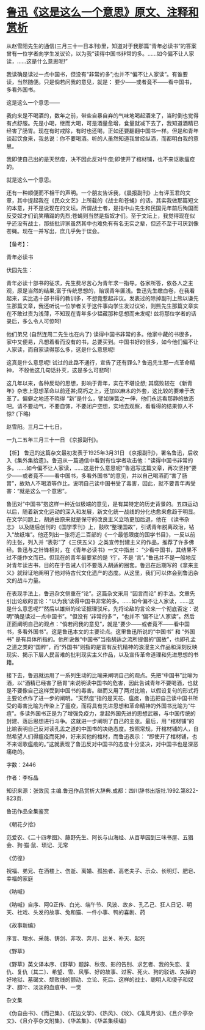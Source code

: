 # [鲁迅《这是这么一个意思》原文、注释和赏析](https://www.vrrw.net/wx/9817.html)

从赵雪阳先生的通信(三月三十一日本刊)里，知道对于我那篇“青年必读书”的答案曾有一位学者向学生发议论，以为我“读得中国书非常的多。……如今偏不让人家读，……这是什么意思呢!”

我读确是读过一点中国书，但没有“非常的多”;也并不“偏不让人家读”。有谁要读，当然随便。只是倘若问我的意见，就是： 要少——或者竟不——看中国书，多看外国书。

这是这么一个意思——

我向来是不喝酒的，数年之前，带些自暴自弃的气味地喝起酒来了，当时倒也觉得有点舒服。先是小喝，继而大喝，可是酒量愈增，食量就减下去了，我知道酒精已经害了肠胃。现在有时戒除，有时也还喝，正如还要翻翻中国书一样。但是和青年谈起饮食来，我总说：你不要喝酒。听的人虽然知道我曾经纵酒，而都明白我的意思。

我即使自己出的是天然痘，决不因此反对牛痘;即使开了棺材铺，也不来讴歌瘟疫的。

就是这么一个意思。

还有一种顺便而不相干的声明。一个朋友告诉我，《晨报副刊》上有评玉君的文章，其中提起我在《民众文艺》上所载的《战士和苍蝇》的话。其实我做那篇短文的本意，并不是说现在的文坛。所谓战士者，是指中山先生和民国元年前后殉国而反受奴才们讥笑糟蹋的先烈;苍蝇则当然是指奴才们。至于文坛上，我觉得现在似乎还没有战士，那些批评家虽然其中也难免有有名无实之辈，但还不至于可厌到像苍蝇。现在一并写出，庶几乎免于误会。

【备考】：

青年必读书

伏园先生：

青年必读十部书的征求，先生费尽苦心为青年求一指导。各家所答，依各人之主观，原是当然的结果;富于传统思想的，贻误青年匪浅。鲁迅先生缴白卷，在我看起来，实比选十部书得的教训多，不想竟惹起非议。发表过的除掉副刊上熊以谦先生那篇文章，我还听说一位学者关于这件事向学生发过议论，则熊先生那篇文章实在不敢过责为浅薄，不知现在青年多少韫藏那种思想而未发呢! 兹将那位学者的话录后，多么令人可惊呵!

他们弟兄 (自然连周二先生也在内了) 读得中国书非常的多。他家中藏的书很多，家中又便易，凡想着看而没有的书，总要买到。中国书好的很多，如今他们偏不让人家读，而自家读得那么多，这是什么意思呢!

这真是什么意思呢! 试过的此路不通行，宣告了还有罪么? 鲁迅先生那一点革命精神， 不彀他这几句话扑灭，这是多么可悲呵!

这几年以来，各种反动的思想，影响于青年，实在不堪设想; 其腐败较在 《新青年》杂志上思想革命以前还甚;腐朽之上，还加以麻木的外套，这比较的要难于改革了。偏僻之地还不晓得 “新”是什么，譬如弹簧之一伸，他们永远看那静的故态吧。请不要动气，不要自饰，不要闭户空想，实地去观察，看看得的结果惊人不惊? (下略)

赵雪阳。三月二十七日。

一九二五年三月三十一日 《京报副刊》。



【析】 鲁迅的这篇杂文最初发表于1925年3月31日 《京报副刊》，署名鲁迅，后收入《集外集拾遗》。鲁迅从一篇通信中看到有位学者攻击他：“读得中国书非常的多。……如今偏不让人家读，……这是什么意思呢!”鲁迅写这篇文章，再次坚持“要少——或者竟不——看中国书，多看外国书”的意见，并以自己喝酒而“害了肠胃”，故劝人不喝酒等作比，说明自己读中国书受了毒害，因此，就不要青年再受害：“就是这么一个意思”。

鲁迅对“中国书”抱这样一种近似极端的意见，是有其特定的历史背景的。五四运动以后，随着新文化运动的深入和发展，新文化统一战线的分化也愈来愈趋于明显。在文学问题上，胡适由原来就是保守的改良主义立场更加后退，他在 《读书杂志》 以及随后创刊的《国学季刊》上，鼓吹“整理国故”，引诱青年脱离政治，钻入“故纸堆”。他还列出一张将近二百部的《一个最低限度的国学书目》，一反以前的主张，列入并 “表彰”了《三侠五义》之类宣传封建主义的作品，推荐了许多佛经。鲁迅与之针锋相对，在《青年必读书》一文中指出： “少看中国书，其结果不过不能作文而已。但现在的青年最要紧的是 ‘行’，不是 ‘言’。”鲁迅并不是一般地反对青年读古书，目的在于告诫人们不要落入胡适的圈套。鲁迅在后期写的《拿来主义》就辩证地阐明了他对待古代文化遗产的态度。从这里，我们可以体会到鲁迅杂文的战斗力量。

在表现手法上，鲁迅杂文侧重在“论”。这篇杂文采用 “因言而论” 的手法。文章先引出论敌的言论：“以为我‘读得中国书非常的多。……如今偏不让人家读，……这是什么意思呢!’”然后以雄辩的论证据理驳斥。先将论敌的言论来一个彻底否定：说明“确是读过一点中国书”。“但没有 ‘非常的多’”，“也并不 ‘偏不让’人家读”。然后正面阐明自己的观点：“倘若问我的意见”，就是“要少——或者竟不——看中国书，多看外国书”。这是鲁迅本文的主要论点。这里鲁迅所说的“中国书” 和 “外国书” 是有具体所指的。他所说做“中国书”当指胡适之流所提倡的“国故”，也即孔孟之道之类的“国粹”，而“外国书”则指的是富有反抗精神的浪漫主义作品和深刻反映现实、揭示下层人民苦难的批判现实主义作品，以及宣传革命道理和先进思想的书籍。

接下去，鲁迅就运用了一系列生动的比喻来阐明自己的观点。先把“中国书”比喻为酒，以“酒精已经害了肠胃”来说明读中国书的危害，因此告诫青年不要喝酒，也就是不要像自己这样受到中国书的毒害。继而又用了两对比喻，以假设复句的形式将主要论点作了进一步的阐明。“天然痘”指的是天花、瘟疫，鲁迅把自己读中国书所受的毒害比喻为传染上了瘟疫，而将具有先进思想和革命精神的外国书比喻为“牛痘”。多读外国书正是为了增强免疫力，拿起外国先进的思想武器，与中国传统的封建、落后思想进行斗争。这就进一步阐明了自己的主张。最后，用 “棺材铺”的比喻表明自己反对读孔孟之道的中国书的决绝态度。按照常规，开棺材铺的人，自然希望人们得瘟疫而死掉，好来买他的棺材，而鲁迅表示： “即使开了棺材铺，也不来讴歌瘟疫的。”这就表现了鲁迅反对中国书的态度十分坚决，对中国书也是深恶痛绝的。

字数：2446

作者：李标晶

知识来源：张效民 主编.鲁迅作品赏析大辞典.成都：四川辞书出版社.1992.第822-823页.

鲁迅作品全集鉴赏

《朝花夕拾》

范爱农、《二十四孝图》、藤野先生、阿长与山海经、从百草园到三味书屋、五猖会、狗·猫·鼠、琐记、无常

《仿徨》

祝福、弟兄、在酒楼上、伤逝、离婚、孤独者、高老夫子、示众、长明灯、肥皂、幸福的家庭

《呐喊》

《呐喊》自序、阿Q正传、白光、端午节、风波、故乡、孔乙己、狂人日记、明天、社戏、头发的故事、兔和猫、一件小事、鸭的喜剧、药

《故事新编》

序言、理水、采薇、铸剑、非攻、奔月、出关、补天、起死

《野草》

《野草》英文译本序、《野草》题辞、秋夜、影的告别、求乞者、我的失恋、复仇、复仇〔其二〕、希望、雪、风筝、好的故事、过客、死火、狗的驳诘、失掉的好地狱、墓碣文、颓败线的颤动、立论、死后、这样的战士、聪明人和傻子和奴才、腊叶、淡淡的血痕中、一觉

杂文集

《伪自由书》、《而己集》、《花边文学》、《热风》、《坟》、《准风月谈》、《且介亭杂文》、《且介亭杂文附集》、《华盖集》、《华盖集续编》

